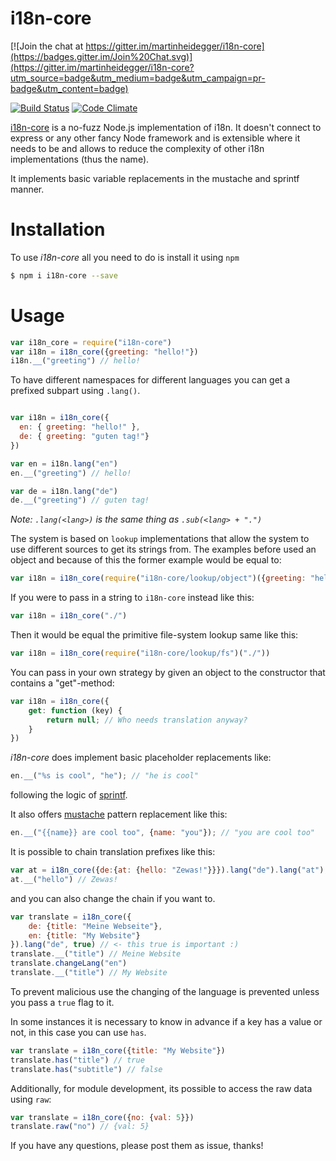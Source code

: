 # i18n-core

[![Join the chat at https://gitter.im/martinheidegger/i18n-core](https://badges.gitter.im/Join%20Chat.svg)](https://gitter.im/martinheidegger/i18n-core?utm_source=badge&utm_medium=badge&utm_campaign=pr-badge&utm_content=badge)

[![Build Status](https://travis-ci.org/martinheidegger/i18n-core.svg)](https://travis-ci.org/martinheidegger/i18n-core)
[![Code Climate](https://codeclimate.com/github/martinheidegger/i18n-core/badges/gpa.svg)](https://codeclimate.com/github/martinheidegger/i18n-core)

[i18n-core](https://github.io/martinheidegger/i18n-core) is a no-fuzz Node.js implementation of i18n. It doesn't connect to express or any other fancy Node framework and is extensible where it needs to be and allows to reduce the complexity of other i18n implementations (thus the name).

It implements basic variable replacements in the mustache and sprintf manner.

# Installation

To use *i18n-core* all you need to do is install it using ```npm```

```bash
$ npm i i18n-core --save
```

# Usage

```JavaScript
var i18n_core = require("i18n-core")
var i18n = i18n_core({greeting: "hello!"})
i18n.__("greeting") // hello!
```

To have different namespaces for different languages you can get a prefixed subpart using `.lang()`.

```JavaScript

var i18n = i18n_core({
  en: { greeting: "hello!" },
  de: { greeting: "guten tag!"}
})

var en = i18n.lang("en")
en.__("greeting") // hello!

var de = i18n.lang("de")
de.__("greeting") // guten tag!
```
*Note: `.lang(<lang>)` is the same thing as `.sub(<lang> + ".")`*

The system is based on `lookup` implementations that allow the system to use different sources to get its strings from. The examples before used an object and because of this the former example would be equal to:

```JavaScript
var i18n = i18n_core(require("i18n-core/lookup/object")({greeting: "hello!"}))
```

If you were to pass in a string to `i18n-core` instead like this:

```JavaScript
var i18n = i18n_core("./")
```

Then it would be equal the primitive file-system lookup same like this:

```JavaScript
var i18n = i18n_core(require("i18n-core/lookup/fs")("./"))
```

You can pass in your own strategy by given an object to the constructor that contains a "get"-method:

```JavaScript
var i18n = i18n_core({
    get: function (key) {
        return null; // Who needs translation anyway?
    }
})
```

*i18n-core* does implement basic placeholder replacements like:

```JavaScript
en.__("%s is cool", "he"); // "he is cool"
```

following the logic of [sprintf](https://github.com/maritz/node-sprintf).

It also offers [mustache](https://github.com/janl/mustache.js) pattern replacement like this:

```JavaScript
en.__("{{name}} are cool too", {name: "you"}); // "you are cool too"
```

It is possible to chain translation prefixes like this:

```JavaScript
var at = i18n_core({de:{at: {hello: "Zewas!"}}}).lang("de").lang("at");
at.__("hello") // Zewas!
```

and you can also change the chain if you want to.

```JavaScript
var translate = i18n_core({
    de: {title: "Meine Webseite"},
    en: {title: "My Website"}
}).lang("de", true) // <- this true is important :)
translate.__("title") // Meine Website
translate.changeLang("en")
translate.__("title") // My Website
```

To prevent malicious use the changing of the language is prevented unless you pass a `true` flag to it.

In some instances it is necessary to know in advance if a key has a value or not, in this case you can use `has`.

```JavaScript
var translate = i18n_core({title: "My Website"})
translate.has("title") // true
translate.has("subtitle") // false
```

Additionally, for module development, its possible to access the raw data using `raw`:

```JavaScript
var translate = i18n_core({no: {val: 5}})
translate.raw("no") // {val: 5}
```

If you have any questions, please post them as issue, thanks!
